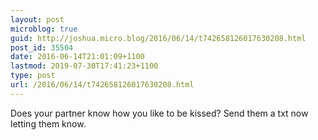 ```yaml
---
layout: post
microblog: true
guid: http://joshua.micro.blog/2016/06/14/t742658126017630208.html
post_id: 35504
date: 2016-06-14T21:01:09+1100
lastmod: 2019-07-30T17:41:23+1100
type: post
url: /2016/06/14/t742658126017630208.html
---
```

Does your partner know how you like to be kissed? Send them a txt now letting them know.
